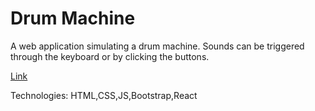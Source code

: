 # Drum Machine

A web application simulating a drum machine. Sounds can be triggered through the keyboard or by clicking the buttons.

<a href="https://bstefansen.github.io/DrumMachine/" target="_blank">Link</a>

Technologies: HTML,CSS,JS,Bootstrap,React
